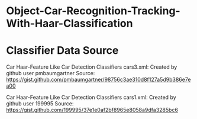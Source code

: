 # Object-Car-Recognition-Tracking-With-Haar-Classification



# Classifier Data Source

Car Haar-Feature Like Car Detection Classifiers cars3.xml:
Created by github user pmbaumgartner
Source: https://gist.github.com/pmbaumgartner/98756c3ae310d8f127a5d9b386e7ea00


Car Haar-Feature Like Car Detection Classifiers cars1.xml:
Created by github user 199995
Source: https://gist.github.com/199995/37e1e0af2bf8965e8058a9dfa3285bc6
